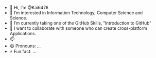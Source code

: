 - 👋 Hi, I’m @Kai6478
- 👀 I’m interested in Information Technology, Computer Science and Science.
- 🌱 I’m currently taking one of the GitHub Skills, "Introduction to GitHub"
- 💞️ I want to collaborate with someone who can create cross-platform Applications. 
- 📫  
- 😄 Pronouns: ...
- ⚡ Fun fact: ...

<!---
Kai6478/Kai6478 is a ✨ special ✨ repository because its `README.md` (this file) appears on your GitHub profile.
You can click the Preview link to take a look at your changes.
--->
